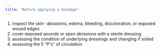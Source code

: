 ```yaml
---
title: "Before applying a bandage"
---
```

1) inspect the skin 
-abrasions, edema, bleeding, discoloration, or exposed wound edges
2) cover exposed wounds or open abrasions with a sterile dressing
3) assessing the condition of underlying dressings and changing if soiled
4) assessing the 5 &quot;P's&quot; of circulation

